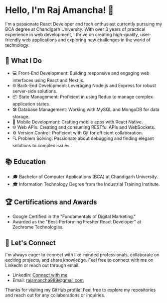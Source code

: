 # Hello, I'm Raj Amancha! 👋

I'm a passionate React Developer and tech enthusiast currently pursuing my BCA degree at Chandigarh University. With over 3 years of practical experience in web development, I thrive on creating high-quality, user-friendly web applications and exploring new challenges in the world of technology.

## 🚀 What I Do

- 💻 Front-End Development: Building responsive and engaging web interfaces using React and Next.js.
- 🌐 Back-End Development: Leveraging Node.js and Express for robust server-side solutions.
- 📦 State Management: Proficient in using Redux to manage complex application states.
- 🛠️ Database Management: Working with MySQL and MongoDB for data storage.
- 📱 Mobile Development: Crafting mobile apps with React Native.
- 🌐 Web APIs: Creating and consuming RESTful APIs and WebSockets.
- ⚙️ Version Control: Proficient with Git for efficient collaboration.
- 🔍 Problem Solving: Passionate about debugging and finding elegant solutions to complex issues.

## 📚 Education

- 🎓 Bachelor of Computer Applications (BCA) at Chandigarh University.
- 🎓 Information Technology Degree from the Industrial Training Institute.

## 🏆 Certifications and Awards

- Google Certified in the "Fundamentals of Digital Marketing."
- Awarded as the "Best-Performing Fresher React Developer" at Zechrome Technologies.

## 🔗 Let's Connect

I'm always eager to connect with like-minded professionals, collaborate on exciting projects, and share knowledge. Feel free to connect with me on LinkedIn or reach out through email.

- LinkedIn: [Connect with me](https://www.linkedin.com/in/therajamancha/)
- Email: rajamancha989@gmail.com



Thanks for visiting my GitHub profile! Feel free to explore my repositories and reach out for any collaborations or inquiries.

